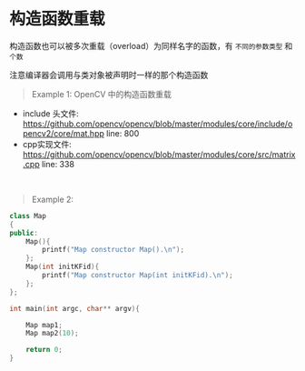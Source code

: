 

&emsp;
# 构造函数重载

构造函数也可以被多次重载（overload）为同样名字的函数，有 `不同的参数类型` 和 `个数`

注意编译器会调用与类对象被声明时一样的那个构造函数




>Example 1: OpenCV 中的构造函数重载
- include 头文件: https://github.com/opencv/opencv/blob/master/modules/core/include/opencv2/core/mat.hpp line: 800
- cpp实现文件: https://github.com/opencv/opencv/blob/master/modules/core/src/matrix.cpp line: 338


&emsp;

>Example 2: 
```c++
class Map
{
public:
    Map(){
        printf("Map constructor Map().\n");
    };
    Map(int initKFid){
        printf("Map constructor Map(int initKFid).\n");
    };
};

int main(int argc, char** argv){

    Map map1;
    Map map2(10);

    return 0;
}
```            

